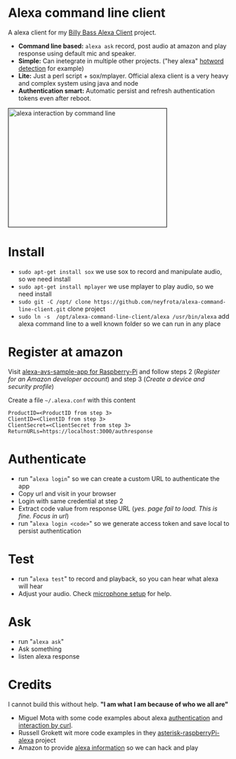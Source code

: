 # Alexa command line client

A alexa client for my [Billy Bass Alexa Client](https://github.com/neyfrota/Billy-Bass-Alexa-Client) project.

* **Command line based:** ```alexa ask``` record, post audio at amazon and play response using default mic and speaker. 
* **Simple:** Can inetegrate in multiple other projects. ("hey alexa" [hotword detection](https://github.com/neyfrota/hotword-detection-service) for example) 
* **Lite:** Just a perl script + sox/mplayer. Official alexa client is a very heavy and complex system using java and node
* **Authentication smart:** Automatic persist and refresh authentication tokens even after reboot.    

<a href="http://www.youtube.com/watch?feature=player_embedded&v=W00Xq1SpXCs
" target="_blank"><img src="http://img.youtube.com/vi/W00Xq1SpXCs/0.jpg" 
alt="alexa interaction by command line" width="360" height="270" border="1" /></a>

# Install 
* ```sudo apt-get install sox``` we use sox to record and manipulate audio, so we need install
* ```sudo apt-get install mplayer``` we use mplayer to play audio, so we need install
* ```sudo git -C /opt/ clone https://github.com/neyfrota/alexa-command-line-client.git``` clone project
* ```sudo ln -s  /opt/alexa-command-line-client/alexa /usr/bin/alexa``` add alexa command line to a well known folder so we can run in any place

# Register at amazon

Visit [alexa-avs-sample-app for Raspberry-Pi](https://github.com/alexa/alexa-avs-sample-app/wiki/Raspberry-Pi) and follow steps 2 (*Register for an Amazon developer account*) and step 3 (*Create a device and security profile*)

Create a file  ```~/.alexa.conf``` with this content
```
ProductID=<ProductID from step 3>
ClientID=<ClientID from step 3>
ClientSecret=<ClientSecret from step 3>
ReturnURLs=https://localhost:3000/authresponse

```

# Authenticate

* run "```alexa login```" so we can create a custom URL to authenticate the app
* Copy url and visit in your browser
* Login with same credential at step 2
* Extract code value from response URL (*yes. page fail to load. This is fine. Focus in url*)
* run "```alexa login <code>```" so we generate access token and save local to persist authentication

# Test

* run "```alexa test```" to record and playback, so you can hear what alexa will hear
* Adjust your audio. Check [microphone setup](https://github.com/neyfrota/Billy-Bass-Alexa-Client/blob/master/docs/audio.md) for help.

# Ask

* run "```alexa ask```" 
* Ask something
* listen alexa response

# Credits

I cannot build this without help. **__"I am what I am because of who we all are"__**

* Miguel Mota with some code examples about alexa [authentication](https://miguelmota.com/blog/alexa-voice-service-authentication/) and [interaction by curl](https://miguelmota.com/blog/alexa-voice-service-with-curl/).
* Russell Grokett wit more code examples in they [asterisk-raspberryPi-alexa](https://github.com/rgrokett/RaspiAsteriskAlexa) project
* Amazon to provide [alexa information](https://github.com/alexa/) so we can hack and play
